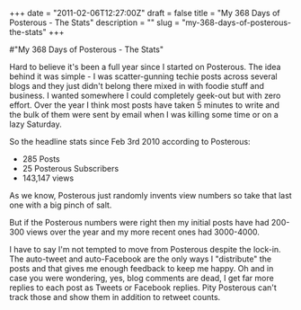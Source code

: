 +++
date = "2011-02-06T12:27:00Z"
draft = false
title = "My 368 Days of Posterous - The Stats"
description = ""
slug = "my-368-days-of-posterous-the-stats"
+++

#"My 368 Days of Posterous - The Stats"


 <p>Hard to believe it's been a full year since I started on Posterous. The idea behind it was simple - I was scatter-gunning techie posts across several blogs and they just didn't belong there mixed in with foodie stuff and business. I wanted somewhere I could completely geek-out but with zero effort. Over the year I think most posts have taken 5 minutes to write and the bulk of them were sent by email when I was killing some time or on a lazy Saturday.</p>
<p>So the headline stats since Feb 3rd 2010 according to Posterous:</p>
<ul>
<li>285 Posts</li>
<li>25 Posterous Subscribers</li>
<li>143,147 views</li>
</ul>
<p>As we know, Posterous just randomly invents view numbers so take that last one with a big pinch of salt.</p>
<p>But if the Posterous numbers were right then my initial posts have had 200-300 views over the year and my more recent ones had 3000-4000.</p>
<p>I have to say I'm not tempted to move from Posterous despite the lock-in. The auto-tweet and auto-Facebook are the only ways I "distribute" the posts and that gives me enough feedback to keep me happy.&nbsp;Oh and in case you were wondering, yes, blog comments are dead, I get far more replies to each post as Tweets or Facebook replies. Pity Posterous can't track those and show them in addition to retweet counts.</p>
<p>&nbsp;</p>
<p>&nbsp;</p>
<p>&nbsp;</p>
 
